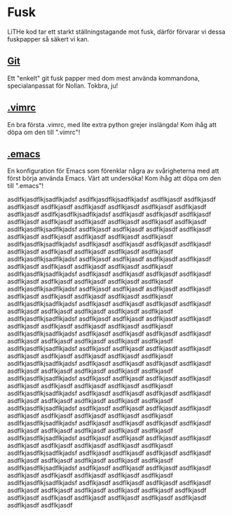 # Fusk
LiTHe kod tar ett starkt ställningstagande mot fusk, därför förvarar vi
dessa fuskpapper så säkert vi kan.

## <a href="/gitcheatsheet/">Git</a>
Ett "enkelt" git fusk papper med dom mest använda
kommandona, specialanpassat för Nollan. Tokbra, ju!

## <a href="/vimrc" download=".vimrc">.vimrc</a>
En bra första .vimrc, med lite extra python grejer inslängda!
Kom ihåg att döpa om den till ".vimrc"!

## <a href="/emacs_config" download=".emacs">.emacs</a>
En konfiguration för Emacs som förenklar några av svårigheterna
med att först börja använda Emacs. Värt att undersöka!
Kom ihåg att döpa om den till ".emacs"!

asdlfkjasdflkjsadflkjadsf
asdlfkjasdflkjsadflkjadsf
asdflkjasdf
asdflkjasdf
asdflkjasdf
asdflkjasdf
asdflkjasdf
asdflkjasdf
asdflkjasdf
asdflkjasdf
asdflkjasdf
asdlfkjasdflkjsadflkjadsf
asdflkjasdf
asdflkjasdf
asdflkjasdf
asdflkjasdf
asdflkjasdf
asdflkjasdf
asdflkjasdf
asdflkjasdf
asdflkjasdf
asdlfkjasdflkjsadflkjadsf
asdflkjasdf
asdflkjasdf
asdflkjasdf
asdflkjasdf
asdflkjasdf
asdflkjasdf
asdflkjasdf
asdflkjasdf
asdflkjasdf
asdlfkjasdflkjsadflkjadsf
asdflkjasdf
asdflkjasdf
asdflkjasdf
asdflkjasdf
asdflkjasdf
asdflkjasdf
asdflkjasdf
asdflkjasdf
asdflkjasdf
asdlfkjasdflkjsadflkjadsf
asdflkjasdf
asdflkjasdf
asdflkjasdf
asdflkjasdf
asdflkjasdf
asdflkjasdf
asdflkjasdf
asdflkjasdf
asdflkjasdf
asdlfkjasdflkjsadflkjadsf
asdflkjasdf
asdflkjasdf
asdflkjasdf
asdflkjasdf
asdflkjasdf
asdflkjasdf
asdflkjasdf
asdflkjasdf
asdflkjasdf
asdlfkjasdflkjsadflkjadsf
asdflkjasdf
asdflkjasdf
asdflkjasdf
asdflkjasdf
asdflkjasdf
asdflkjasdf
asdflkjasdf
asdflkjasdf
asdflkjasdf
asdlfkjasdflkjsadflkjadsf
asdflkjasdf
asdflkjasdf
asdflkjasdf
asdflkjasdf
asdflkjasdf
asdflkjasdf
asdflkjasdf
asdflkjasdf
asdflkjasdf
asdlfkjasdflkjsadflkjadsf
asdflkjasdf
asdflkjasdf
asdflkjasdf
asdflkjasdf
asdflkjasdf
asdflkjasdf
asdflkjasdf
asdflkjasdf
asdflkjasdf
asdlfkjasdflkjsadflkjadsf
asdflkjasdf
asdflkjasdf
asdflkjasdf
asdflkjasdf
asdflkjasdf
asdflkjasdf
asdflkjasdf
asdflkjasdf
asdflkjasdf
asdlfkjasdflkjsadflkjadsf
asdflkjasdf
asdflkjasdf
asdflkjasdf
asdflkjasdf
asdflkjasdf
asdflkjasdf
asdflkjasdf
asdflkjasdf
asdflkjasdf
asdlfkjasdflkjsadflkjadsf
asdflkjasdf
asdflkjasdf
asdflkjasdf
asdflkjasdf
asdflkjasdf
asdflkjasdf
asdflkjasdf
asdflkjasdf
asdflkjasdf
asdlfkjasdflkjsadflkjadsf
asdflkjasdf
asdflkjasdf
asdflkjasdf
asdflkjasdf
asdflkjasdf
asdflkjasdf
asdflkjasdf
asdflkjasdf
asdflkjasdf
asdlfkjasdflkjsadflkjadsf
asdflkjasdf
asdflkjasdf
asdflkjasdf
asdflkjasdf
asdflkjasdf
asdflkjasdf
asdflkjasdf
asdflkjasdf
asdflkjasdf
asdlfkjasdflkjsadflkjadsf
asdflkjasdf
asdflkjasdf
asdflkjasdf
asdflkjasdf
asdflkjasdf
asdflkjasdf
asdflkjasdf
asdflkjasdf
asdflkjasdf
asdlfkjasdflkjsadflkjadsf
asdflkjasdf
asdflkjasdf
asdflkjasdf
asdflkjasdf
asdflkjasdf
asdflkjasdf
asdflkjasdf
asdflkjasdf
asdflkjasdf
asdlfkjasdflkjsadflkjadsf
asdflkjasdf
asdflkjasdf
asdflkjasdf
asdflkjasdf
asdflkjasdf
asdflkjasdf
asdflkjasdf
asdflkjasdf
asdflkjasdf
asdlfkjasdflkjsadflkjadsf
asdflkjasdf
asdflkjasdf
asdflkjasdf
asdflkjasdf
asdflkjasdf
asdflkjasdf
asdflkjasdf
asdflkjasdf
asdflkjasdf
asdlfkjasdflkjsadflkjadsf
asdflkjasdf
asdflkjasdf
asdflkjasdf
asdflkjasdf
asdflkjasdf
asdflkjasdf
asdflkjasdf
asdflkjasdf
asdflkjasdf
asdlfkjasdflkjsadflkjadsf
asdflkjasdf
asdflkjasdf
asdflkjasdf
asdflkjasdf
asdflkjasdf
asdflkjasdf
asdflkjasdf
asdflkjasdf
asdflkjasdf
asdflkjasdf
asdflkjasdf
asdflkjasdf
asdflkjasdf
asdflkjasdf
asdflkjasdf
asdflkjasdf
asdflkjasdf
asdflkjasdf
